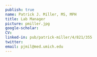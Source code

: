 ```yaml
---
publish: true
name: Patrick J. Miller, MS, MPH
title: Lab Manager
picture: pmiller.jpg
google-scholar: 
CV:
linked-in: pub/patrick-miller/4/821/355
twitter:
email: pjmil@med.umich.edu
---
```

